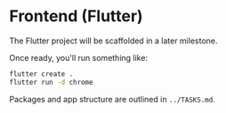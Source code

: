 # Frontend (Flutter)

The Flutter project will be scaffolded in a later milestone.

Once ready, you'll run something like:

```bash
flutter create .
flutter run -d chrome
```

Packages and app structure are outlined in `../TASKS.md`.


